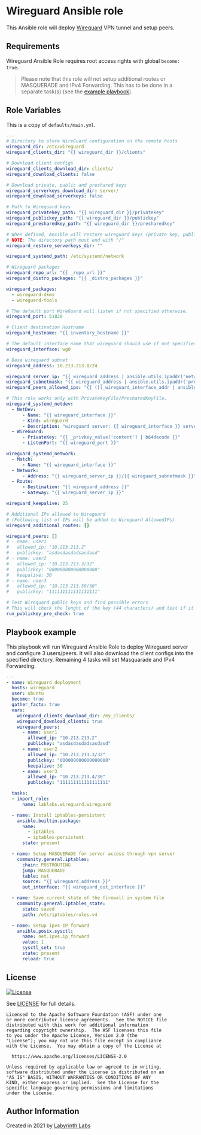 # Wireguard Ansible role

This Ansible role will deploy [Wireguard](https://www.wireguard.com/) VPN tunnel and setup peers.

## Requirements

Wireguard Ansible Role requires root access rights with global `become: true`.

> Please note that this role will not setup additional routes or MASQUERADE and IPv4 Forwarding. This has to be done in a separate task(s) (see the [example playbook](#playbook-example)).

## Role Variables

This is a copy of `defaults/main.yml`.

```yaml
---
# Directory to store WireGuard configuration on the remote hosts
wireguard_dir: /etc/wireguard
wireguard_clients_dir: "{{ wireguard_dir }}/clients"

# Download client configs
wireguard_clients_download_dir: clients/
wireguard_download_clients: false

# Download private, public and preshared keys
wireguard_serverkeys_download_dir: server/
wireguard_download_serverkeys: false

# Path to Wireguard keys
wireguard_privatekey_path: "{{ wireguard_dir }}/privatekey"
wireguard_publickey_path: "{{ wireguard_dir }}/publickey"
wireguard_presharedkey_path: "{{ wireguard_dir }}/presharedkey"

# When defined, Ansible will restore wireguard keys (private key, public key, preshared key) from this directory.
# NOTE: The directory path must end with "/"
wireguard_restore_serverkeys_dir: ""

wireguard_systemd_path: /etc/systemd/network

# Wireguard packages
wireguard_repo_url: "{{ _repo_url }}"
wireguard_distro_packages: "{{ _distro_packages }}"

wireguard_packages:
  - wireguard-dkms
  - wireguard-tools

# The default port WireGuard will listen if not specified otherwise.
wireguard_port: 51820

# Client destination Hostname
wireguard_hostname: "{{ inventory_hostname }}"

# The default interface name that wireguard should use if not specified otherwise.
wireguard_interface: wg0

# Base wireguard subnet
wireguard_address: 10.213.213.0/24

wireguard_server_ip: "{{ wireguard_address | ansible.utils.ipaddr('network') | ansible.utils.ipmath(1) }}"
wireguard_subnetmask: "{{ wireguard_address | ansible.utils.ipaddr('prefix') }}"
wireguard_peers_allowed_ips: "{{ ([(_wireguard_interface_addr | ansible.utils.ipaddr('network/prefix'))] + (wireguard_additional_routes | default([]))) | join(\", \") }}"

# This role works only with PrivateKeyFile/PresharedKeyFile.
wireguard_systemd_netdev:
  - NetDev:
      - Name: "{{ wireguard_interface }}"
      - Kind: wireguard
      - Description: "wireguard server: {{ wireguard_interface }} server on {{ wireguard_address }}"
  - WireGuard:
      - PrivateKey: "{{ _privkey_value['content'] | b64decode }}"
      - ListenPort: "{{ wireguard_port }}"

wireguard_systemd_network:
  - Match:
      - Name: "{{ wireguard_interface }}"
  - Network:
      - Address: "{{ wireguard_server_ip }}/{{ wireguard_subnetmask }}"
  - Route:
      - Destination: "{{ wireguard_address }}"
      - Gateway: "{{ wireguard_server_ip }}"

wireguard_keepalive: 25

# Additional IPs allowed to Wireguard
# (Following list of IPs will be added to Wireguard AllowedIPs)
wireguard_additional_routes: []

wireguard_peers: []
# - name: user1
#   allowed_ip: "10.213.213.2"
#   publickey: "asdasdasdadsasdasd"
# - name: user2
#   allowed_ip: "10.213.213.3/32"
#   publickey: "000000000000000000"
#   keepalive: 30
# - name: user3
#   allowed_ip: "10.213.213.50/30"
#   publickey: "111111111111111111"

# Test Wirequard public keys and find possible errors
# This will check the lenght of the key (44 characters) and test if it's a valid base64 string.
run_publickey_pre_check: true
```

## Playbook example

This playbook will run Wireguard Ansible Role to deploy Wireguard server and configure 3 users/peers.
It will also download the client configs into the specified directory. Remaining 4 tasks will set Masquarade and IPv4 Forwarding.

```yaml
---
- name: Wireguard deployment
  hosts: wireguard
  user: ubuntu
  become: true
  gather_facts: true
  vars:
    wireguard_clients_download_dir: /my_clients/
    wireguard_download_clients: true
    wireguard_peers:
      - name: user1
        allowed_ip: "10.213.213.2"
        publickey: "asdasdasdadsasdasd"
      - name: user2
        allowed_ip: "10.213.213.3/32"
        publickey: "000000000000000000"
        keepalive: 30
      - name: user3
        allowed_ip: "10.213.213.4/30"
        publickey: "111111111111111111"

  tasks:
  - import_role:
      name: lablabs.wireguard.wireguard

  - name: Install iptables-persistent
    ansible.builtin.package:
      name:
        - iptables
        - iptables-persistent
      state: present

  - name: Setup MASQUERADE for server access through vpn server
    community.general.iptables:
      chain: POSTROUTING
      jump: MASQUERADE
      table: nat
      source: "{{ wireguard_address }}"
      out_interface: "{{ wireguard_out_interface }}"

  - name: Save current state of the firewall in system file
    community.general.iptables_state:
      state: saved
      path: /etc/iptables/rules.v4

  - name: Setup ipv4 IP forward
    ansible.posix.sysctl:
      name: net.ipv4.ip_forward
      value: 1
      sysctl_set: true
      state: present
      reload: true

```

## License

[![License](https://img.shields.io/badge/License-Apache%202.0-blue.svg)](https://opensource.org/licenses/Apache-2.0)

See [LICENSE](LICENSE) for full details.

    Licensed to the Apache Software Foundation (ASF) under one
    or more contributor license agreements.  See the NOTICE file
    distributed with this work for additional information
    regarding copyright ownership.  The ASF licenses this file
    to you under the Apache License, Version 2.0 (the
    "License"); you may not use this file except in compliance
    with the License.  You may obtain a copy of the License at

      https://www.apache.org/licenses/LICENSE-2.0

    Unless required by applicable law or agreed to in writing,
    software distributed under the License is distributed on an
    "AS IS" BASIS, WITHOUT WARRANTIES OR CONDITIONS OF ANY
    KIND, either express or implied.  See the License for the
    specific language governing permissions and limitations
    under the License.

## Author Information

Created in 2021 by [Labyrinth Labs](https://www.lablabs.io/)
